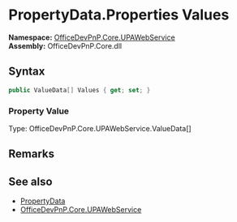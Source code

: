 # PropertyData.Properties Values
  

**Namespace:** [OfficeDevPnP.Core.UPAWebService](OfficeDevPnP.Core.UPAWebService.md)  
**Assembly:** OfficeDevPnP.Core.dll  
## Syntax
```C#
public ValueData[] Values { get; set; }
```

### Property Value
Type: OfficeDevPnP.Core.UPAWebService.ValueData[]  

## Remarks 

## See also
- [PropertyData](OfficeDevPnP.Core.UPAWebService.PropertyData.md) 
- [OfficeDevPnP.Core.UPAWebService](OfficeDevPnP.Core.UPAWebService.md)
